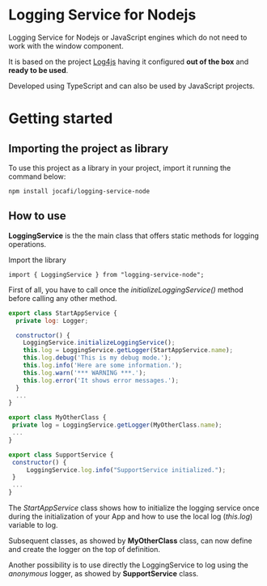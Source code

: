 # Logging Service for Nodejs
Logging Service for Nodejs or JavaScript engines which do not need to work with the window component.

It is based on the project [Log4js](https://log4js-node.github.io/log4js-node/index.html)
having it configured **out of the box** and **ready to be used**.

Developed using TypeScript and can also be used by JavaScript projects.

# Getting started
## Importing the project as library 

To use this project as a library in your project, import it running the command below:
```
npm install jocafi/logging-service-node
```
## How to use
 
**LoggingService** is the the main class that offers static methods for logging operations.

Import the library

`import { LoggingService } from "logging-service-node";`

First of all, you have to call once the _initializeLoggingService()_ method before calling any other method.


```JavaScript
export class StartAppService {
  private log: Logger;

  constructor() {
    LoggingService.initializeLoggingService();
    this.log = LoggingService.getLogger(StartAppService.name);
    this.log.debug('This is my debug mode.');
    this.log.info('Here are some information.');
    this.log.warn('*** WARNING ***.');
    this.log.error('It shows error messages.');
  }
  ...
}

export class MyOtherClass {
 private log = LoggingService.getLogger(MyOtherClass.name);
 ...
}

export class SupportService {
 constructor() {
     LoggingService.log.info("SupportService initialized.");
 }
 ...
}
```

The _StartAppService_ class shows how to initialize the logging service once during 
the initialization of your App and how to use the local log (_this.log_) variable to log.

Subsequent classes, as showed by **MyOtherClass** class, can now define and create 
the logger on the top of definition.  

Another possibility is to use directly the LoggingService to log using the _anonymous_ logger, 
as showed by **SupportService** class.